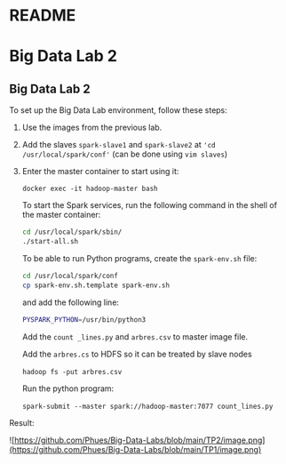 # README

# Big Data Lab 2

## Big Data Lab 2

To set up the Big Data Lab environment, follow these steps:

1. Use the images from the previous lab.
2. Add the slaves `spark-slave1` and
`spark-slave2` at `'cd /usr/local/spark/conf'`
(can be done using `vim slaves`)
3. Enter the master container to start using it:
    
    ```
    docker exec -it hadoop-master bash
    
    ```
    
    To start the Spark services, run the following command in the shell
    of the master container:
    
    ```bash
    cd /usr/local/spark/sbin/
    ./start-all.sh
    ```
    
    To be able to run Python programs, create the `spark-env.sh` file:
    
    ```bash
    cd /usr/local/spark/conf
    cp spark-env.sh.template spark-env.sh
    
    ```
    
    and add the following line:
    
    ```bash
    PYSPARK_PYTHON=/usr/bin/python3
    
    ```
    
    Add the `count _lines.py` and `arbres.csv` to master image file.
    
    Add the `arbres.cs` to HDFS so it can be treated by slave nodes
    
    `hadoop fs -put arbres.csv`
    
    Run the python program:
    
    `spark-submit --master spark://hadoop-master:7077 count_lines.py`
    

Result:

![https://github.com/Phues/Big-Data-Labs/blob/main/TP2/image.png](https://github.com/Phues/Big-Data-Labs/blob/main/TP1/image.png)
